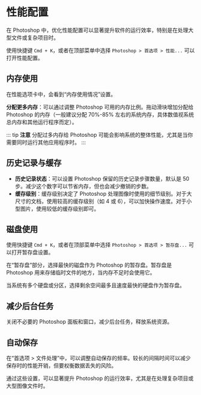 # 性能配置

在 Photoshop 中，优化性能配置可以显著提升软件的运行效率，特别是在处理大型文件或复杂项目时。

使用快捷键 `Cmd + K`，或者在顶部菜单中选择 `Photoshop > 首选项 > 性能...` 可以打开性能配置。
    

## 内存使用

在性能选项卡中，会看到“内存使用情况”设置。

**分配更多内存**：可以通过调整 Photoshop 可用的内存比例。拖动滑块增加分配给 Photoshop 的内存（一般建议分配 70%-85% 左右的系统内存，具体数值视系统总内存和其他运行程序而定）。

::: tip **注意**
分配过多内存给 Photoshop 可能会影响系统的整体性能，尤其是当你需要同时运行其他应用程序时。
:::


## 历史记录与缓存

- **历史记录状态**：可以设置 Photoshop 保留的历史记录步骤数量，默认是 50 步。减少这个数字可以节省内存，但也会减少撤销的步数。
- **缓存级别**：缓存级别决定了 Photoshop 处理图像时使用的细节级别。对于大尺寸的文档，使用较高的缓存级别（如 4 或 6），可以加快操作速度。对于小型图片，使用较低的缓存级别即可。

## 磁盘使用

使用快捷键 `Cmd + K`，或者在顶部菜单中选择 `Photoshop > 首选项 > 暂存盘...` 可以打开暂存盘设置。

在“暂存盘”部分，选择最快的磁盘作为 Photoshop 的暂存盘。暂存盘是 Photoshop 用来存储临时文件的地方，当内存不足时会使用它。

当系统有多个硬盘或分区，选择剩余空间最多且速度最快的硬盘作为暂存盘。

## 减少后台任务

关闭不必要的 Photoshop 面板和窗口，减少后台任务，释放系统资源。

## 自动保存

在“首选项 > 文件处理”中，可以调整自动保存的频率。较长的间隔时间可以减少保存时的性能开销，但要权衡数据丢失的风险。


通过这些设置，可以显著提升 Photoshop 的运行效率，尤其是在处理复杂项目或大型图像文件时。